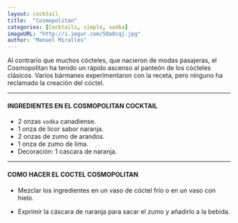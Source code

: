 ```yaml
---
layout: cocktail
title:  "Cosmopolitan"
categories: [Cocktails, simple, vodka]
imageURL: "http://i.imgur.com/SOa8cqj.jpg"
author: "Manuel Miralles"
---
```


Al contrario que muchos cócteles, que nacieron de modas pasajeras, el Cosmopolitan ha tenido un rápido ascenso al panteón de los cócteles clásicos. Varios bármanes experimentaron con la receta, pero ninguno ha reclamado la creación del cóctel.


**************************************************

#### INGREDIENTES EN EL COSMOPOLITAN COCKTAIL

- 2 onzas `vodka` canadiense.
- 1 onza de licor sabor naranja.
- 2 onzas de zumo de arandos.
- 1 onza de zumo de lima.
- Decoración: 1 cascara de naranja.

**************************************************

#### COMO HACER EL COCTEL COSMOPOLITAN

- Mezclar los ingredientes en un vaso de cóctel frío o en un vaso con hielo.

- Exprimir la cáscara de naranja para sacar el zumo y añadirlo a la bebida.
